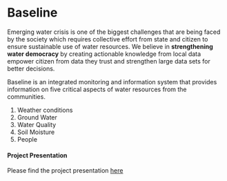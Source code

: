 # Baseline
Emerging water crisis is one of the biggest challenges that are being faced by the society which requires collective effort from state and citizen to ensure sustainable use of water resources.  We believe in **strengthening water democracy** by creating actionable knowledge from local data empower citizen from data they trust and strengthen large data sets for better decisions. 

Baseline is an integrated monitoring and information system that provides information on five critical aspects of water resources from the communities. 

1. Weather conditions
1. Ground Water
1. Water Quality 
1. Soil Moisture 
1. People

#### Project Presentation 
Please find the project presentation [here](https://github.com/Bluewaterfrog/Baseline/raw/master/AmitTandon_Samvidha.ppsx) 
